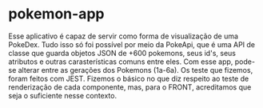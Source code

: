 # pokemon-app

Esse aplicativo é capaz de servir como forma de visualização de uma PokeDex. Tudo isso só foi possível por meio da PokeApi, que é uma API de classe que guarda objetos JSON de +600 pokemons, seus id's, seus atributos e outras carasterísticas comuns entre eles. Com esse app, pode-se alterar entre as gerações dos Pokemons (1a-6a). Os teste que fizemos, foram feitos com JEST. Fizemos o básico no que diz respeito ao teste de renderização de cada componente, mas, para o FRONT, acreditamos que seja o suficiente nesse contexto.
